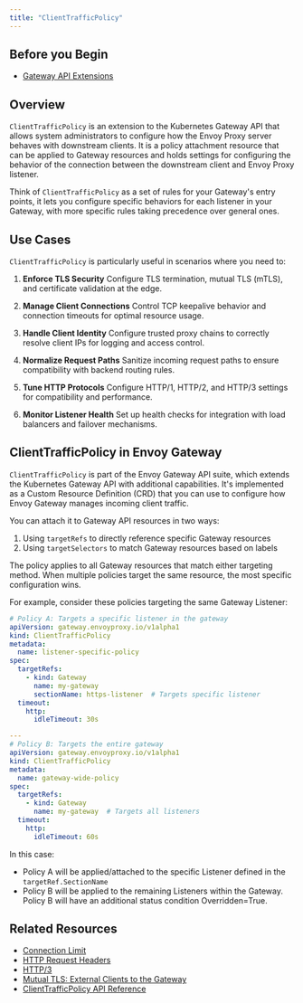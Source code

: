 ```yaml
---
title: "ClientTrafficPolicy"
---
```

## Before you Begin
- [Gateway API Extensions](_index.md)

## Overview

`ClientTrafficPolicy` is an extension to the Kubernetes Gateway API that allows system administrators to configure how the Envoy Proxy server behaves with downstream clients. It is a policy attachment resource that can be applied to Gateway resources and holds settings for configuring the behavior of the connection between the downstream client and Envoy Proxy listener.

Think of `ClientTrafficPolicy` as a set of rules for your Gateway's entry points, it lets you configure specific behaviors for each listener in your Gateway, with more specific rules taking precedence over general ones.

## Use Cases

`ClientTrafficPolicy` is particularly useful in scenarios where you need to:

1. **Enforce TLS Security**
   Configure TLS termination, mutual TLS (mTLS), and certificate validation at the edge.

2. **Manage Client Connections**
   Control TCP keepalive behavior and connection timeouts for optimal resource usage.

3. **Handle Client Identity**
   Configure trusted proxy chains to correctly resolve client IPs for logging and access control.

4. **Normalize Request Paths**
   Sanitize incoming request paths to ensure compatibility with backend routing rules.

5. **Tune HTTP Protocols**
   Configure HTTP/1, HTTP/2, and HTTP/3 settings for compatibility and performance.

6. **Monitor Listener Health**
   Set up health checks for integration with load balancers and failover mechanisms.

## ClientTrafficPolicy in Envoy Gateway

`ClientTrafficPolicy` is part of the Envoy Gateway API suite, which extends the Kubernetes Gateway API with additional capabilities. It's implemented as a Custom Resource Definition (CRD) that you can use to configure how Envoy Gateway manages incoming client traffic.

You can attach it to Gateway API resources in two ways:

1. Using `targetRefs` to directly reference specific Gateway resources
2. Using `targetSelectors` to match Gateway resources based on labels

The policy applies to all Gateway resources that match either targeting method. When multiple policies target the same resource, the most specific configuration wins.

For example, consider these policies targeting the same Gateway Listener:

```yaml
# Policy A: Targets a specific listener in the gateway
apiVersion: gateway.envoyproxy.io/v1alpha1
kind: ClientTrafficPolicy
metadata:
  name: listener-specific-policy
spec:
  targetRefs:
    - kind: Gateway
      name: my-gateway
      sectionName: https-listener  # Targets specific listener
  timeout:
    http:
      idleTimeout: 30s

---
# Policy B: Targets the entire gateway
apiVersion: gateway.envoyproxy.io/v1alpha1
kind: ClientTrafficPolicy
metadata:
  name: gateway-wide-policy
spec:
  targetRefs:
    - kind: Gateway
      name: my-gateway  # Targets all listeners
  timeout:
    http:
      idleTimeout: 60s
```

In this case:
- Policy A will be applied/attached to the specific Listener defined in the `targetRef.SectionName`
- Policy B will be applied to the remaining Listeners within the Gateway. Policy B will have an additional status condition Overridden=True.

## Related Resources

- [Connection Limit](../../tasks/traffic/connection-limit.md)
- [HTTP Request Headers](../../tasks/traffic/http-request-headers)
- [HTTP/3](../../tasks/traffic/http3)
- [Mutual TLS: External Clients to the Gateway](../../tasks/security/mutual-tls/)
- [ClientTrafficPolicy API Reference](../../api/extension_types#clienttrafficpolicy)
